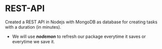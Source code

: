 # REST-API
Created a REST API in Nodejs with MongoDB as database for creating tasks with a duration (in minutes).

- We will use ***nodemon*** to refresh our package everytime it saves or everytime we save it.
